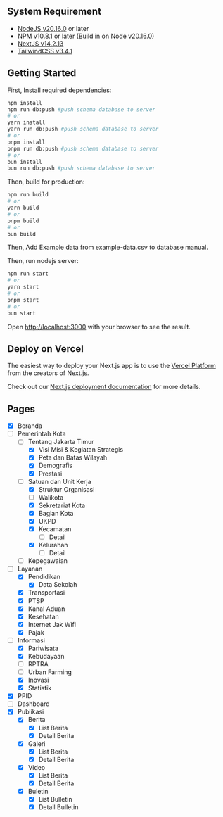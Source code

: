 ## System Requirement

- [NodeJS v20.16.0](https://nodejs.org/en) or later
- NPM v10.8.1 or later (Build in on Node v20.16.0)
- [NextJS v14.2.13](https://nextjs.org/)
- [TailwindCSS v3.4.1](https://tailwindcss.com/)

## Getting Started

First, Install required dependencies:

```bash
npm install
npm run db:push #push schema database to server
# or
yarn install
yarn run db:push #push schema database to server
# or
pnpm install
pnpm run db:push #push schema database to server
# or
bun install
bun run db:push #push schema database to server
```

Then, build for production:

```bash
npm run build
# or
yarn build
# or
pnpm build
# or
bun build
```

Then, Add Example data from example-data.csv to database manual.

Then, run nodejs server:

```bash
npm run start
# or
yarn start
# or
pnpm start
# or
bun start
```

Open [http://localhost:3000](http://localhost:3000) with your browser to see the result.

## Deploy on Vercel

The easiest way to deploy your Next.js app is to use the [Vercel Platform](https://vercel.com/new?utm_medium=default-template&filter=next.js&utm_source=create-next-app&utm_campaign=create-next-app-readme) from the creators of Next.js.

Check out our [Next.js deployment documentation](https://nextjs.org/docs/app/building-your-application/deploying) for more details.

## Pages

- [x] Beranda
- [ ] Pemerintah Kota
  - [ ] Tentang Jakarta Timur
    - [x] Visi Misi & Kegiatan Strategis
    - [x] Peta dan Batas Wilayah
    - [x] Demografis
    - [x] Prestasi
  - [ ] Satuan dan Unit Kerja
    - [x] Struktur Organisasi
    - [ ] Walikota
    - [x] Sekretariat Kota
    - [x] Bagian Kota
    - [x] UKPD
    - [x] Kecamatan
      - [ ] Detail
    - [x] Kelurahan
      - [ ] Detail
  - [ ] Kepegawaian
- [ ] Layanan
  - [x] Pendidikan
    - [x] Data Sekolah
  - [x] Transportasi
  - [x] PTSP
  - [x] Kanal Aduan
  - [x] Kesehatan
  - [x] Internet Jak Wifi
  - [x] Pajak
- [ ] Informasi
  - [x] Pariwisata
  - [x] Kebudayaan
  - [ ] RPTRA
  - [ ] Urban Farming
  - [x] Inovasi
  - [x] Statistik
- [x] PPID
- [ ] Dashboard
- [x] Publikasi
  - [x] Berita
    - [x] List Berita
    - [x] Detail Berita
  - [x] Galeri
    - [x] List Berita
    - [x] Detail Berita
  - [x] Video
    - [x] List Berita
    - [x] Detail Berita
  - [x] Buletin
    - [x] List Bulletin
    - [x] Detail Bulletin
